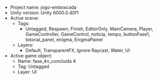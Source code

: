 <!-- UNITY CODE ASSIST INSTRUCTIONS START -->
- Project name: jogo-emboscada
- Unity version: Unity 6000.0.40f1
- Active scene:
  - Tags:
    - Untagged, Respawn, Finish, EditorOnly, MainCamera, Player, GameController, GameControl, noticia, tempo, buttonFase1, totorial_panel, enigma, EnigmaPainel
  - Layers:
    - Default, TransparentFX, Ignore Raycast, Water, UI
- Active game object:
  - Name: fase_4n_concluida 4
  - Tag: Untagged
  - Layer: UI
<!-- UNITY CODE ASSIST INSTRUCTIONS END -->